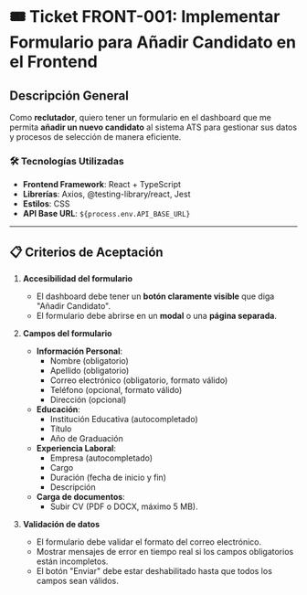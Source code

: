# 🎟️ Ticket FRONT-001: Implementar Formulario para Añadir Candidato en el Frontend

## Descripción General
Como **reclutador**, quiero tener un formulario en el dashboard que me permita **añadir un nuevo candidato** al sistema ATS para gestionar sus datos y procesos de selección de manera eficiente.

### 🛠️ Tecnologías Utilizadas
- **Frontend Framework**: React + TypeScript
- **Librerías**: Axios, @testing-library/react, Jest
- **Estilos**: CSS
- **API Base URL**: `${process.env.API_BASE_URL}`

---

## 📋 Criterios de Aceptación

1. **Accesibilidad del formulario**
   - El dashboard debe tener un **botón claramente visible** que diga "Añadir Candidato".
   - El formulario debe abrirse en un **modal** o una **página separada**.

2. **Campos del formulario**
   - **Información Personal**:
     - Nombre (obligatorio)
     - Apellido (obligatorio)
     - Correo electrónico (obligatorio, formato válido)
     - Teléfono (opcional, formato válido)
     - Dirección (opcional)
   - **Educación**:
     - Institución Educativa (autocompletado)
     - Título
     - Año de Graduación
   - **Experiencia Laboral**:
     - Empresa (autocompletado)
     - Cargo
     - Duración (fecha de inicio y fin)
     - Descripción
   - **Carga de documentos**:
     - Subir CV (PDF o DOCX, máximo 5 MB).

3. **Validación de datos**
   - El formulario debe validar el formato del correo electrónico.
   - Mostrar mensajes de error en tiempo real si los campos obligatorios están incompletos.
   - El botón "Enviar" debe estar deshabilitado hasta que todos los campos sean válidos.
